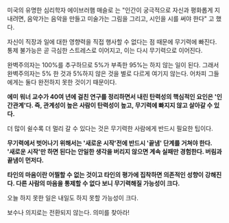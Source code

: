 미국의 유명한 심리학자 에이브러햄 매슬로 는 "인간이 궁극적으로 자신과 평화롭게 지내려면,
음악가는 음악을 만들고 미술가는 그림을 그리고, 시인을 시를 써야 한다" 고 했다.

자신이 직장과 일에 대한 영향력을 직접 행사할 수 없다는 점 때문에 무기력에 빠진다.
통제 불가능은 곧 극심한 스트레스로 이어지고, 이는 다시 무기력으로 이어진다.

완벽주의자는 100%를 추구하므로 5%가 부족한 95%는 하지 않는 일이 된다. 그래서 완벽주의자는 5% 한 것과 5%하지 않은 것을 별로 다르게 여기지 않는다. 
어차피 그들에게는 둘다 완전하지 못한 것이기 때문이다.

**에미 워너 교수가 40여 년에 걸친 연구를 정리하면서 내린 탄력성의 핵심적인 요인은 '인간관계'다.
즉, 관계성이 높은 사람이 탄력성이 높고, 무기력에 빠지지 않고 살아갈 수 있다.**

더 많이 쉴수록 더 멀리 갈 수 있다는 것은 무기력한 사람에게 반드시 필요한 팁이다.

**무기력에서 벗어나기 위해서는 '새로운 시작'전에 반드시 '끝냄' 단계를 거쳐야 한다.  
'새로운 시작'만 하면 된다는 안일한 생각을 버리지 않으면 계속 실패만 경험한다. 버림과 끝냄이 먼저다.**

**타인의 마음이란 어찔할 수 없는 것이고 타인의 평가에 집착하면 의존적인 성향이 강해진다. 다른 사람의 마음을 통제할 수 없다 보니 무기력해질 가능성이 크다.**

오늘 하지 못한 일은 내일도 하지 못할 가능성이 크다.

보수나 의지로는 전환되지 않는다. 의미를 찾아라!
